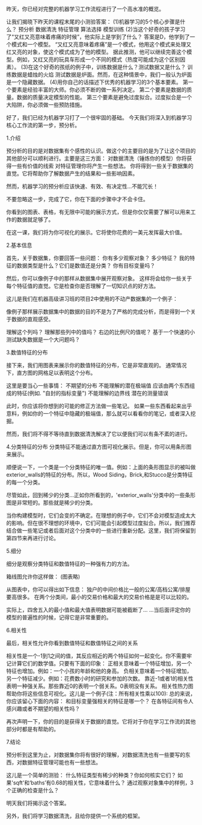 
昨天，你已经对完整的机器学习工作流程进行了一个高水准的概览。

让我们揭晓下昨天的课程末尾的小测验答案：
(1)机器学习的5个核心步骤是什么？
  预分析
  数据清洗
  特征管理
  算法选择
  模型训练
(2)当这个好奇的孩子学习了“又红又亮意味着疼痛的时候”，他实际上是学到了什么？
  答案是D，他学到了一个模式和一个模型。
  “又红又亮意味着疼痛”是一个模式，他用这个模式来处理又红又亮的对象，使这个模式成为了他的模型。
  据此推测，他可以继续完善这个模型。例如，又红又亮的玩具车形成一个不同的模式（热度可能成为这个区别因素）。
(3)在这个好奇的孩纸的例子中，训练数据是什么？测试数据又是什么？
  训练数据是蜡烛的火焰
  测试数据是炉面。然而，在这种情景中，我们一般认为炉面是一个隐藏数据。
(4)用你自己的话描述下优秀的机器学习的3个基本要素。
  第一个要素是经验丰富的大师。你必须不断的做一系列决定。
  第二个要素是数据的质量。数据的质量决定模型的性能。
  第三个要素是避免过度拟合。过度拟合是一个大陷阱，你必须做一些预防措施。

好了，我们已经为机器学习打了一个很牢固的基础。
今天我们将深入到机器学习核心工作流的第一步，预分析。

1.介绍

预分析的目的是对数据集有个感性的认识。做这个的主要目的是为了让这个项目的其他部分可以顺利进行。主要是这三方面：
对数据清洗（锤炼你的模型）你将获得一些有价值的线索
对特征管理你将产生一些想法。
你将得到一些关于数据集的直觉。它将帮助你了解数据产生的结果和一些影响因素。

然而，机器学习的预分析应该快速、有效、有决定性...不能冗长！

不要忽略这一步，完成了它，你在下面的步骤中才不会卡住。

你看到的图表、表格，有无限中可能的展示方式，但是你仅仅需要了解可以用来工作的数据就足够了。

在这一课，我们将为你可视化的展示。它将使你花费的一美元发挥最大价值。

2.基本信息

首先，关于数据集，你要回答一些问题：
  你有多少观察对象？
  多少特征？
  我的特征的数据类型是什么？它们是数值还是分类？
  你有目标变量吗？

然后，你可以像例子中的那样从数据集中展开观察对象。
这样将会给你一些关于每个特征值的直觉。它是检查你是否理解了一切知识点的好方法。

这儿是我们在机器高级讲习班的项目2中使用的不动产数据集的一个例子：

像例子那样展示数据集中的数据的目的不是为了严格的完成分析，而是得到一个关于数据的直观感受。

理解这个列吗？
理解那些列中的值吗？
右边的比例尺的值呢？
基于一个快速的小测试缺失数据是一个大问题吗？

3.数值特征的分布

接下来，我们用图表来展示你的数值特征的分布，它是非常直观的。
通常情况下，直方图的网格足以表明这个分布。

这里是要当心一些事情：
  不期望的分布
  不能理解的潜在极端值
  应该由两个东西组成的特征(例如. "自封的指标变量")
  不能理解的边界线
  潜在的测量错误

此时，你应该将你想到的可能的修正方法做一些笔记。
如果一些东西看起来出乎意料，例如你的一个特征中隐藏的极端值，那么就可以看看你的笔记，或者深入挖掘。

然而，我们将不得不等待直到数据清洗解决了它以便我们可以有条不紊的进行。

4.分类特征的分布
分类特征不能通过直方图可视化展示。但是，你可以用条形图来展示。

顺便说一下，一个类是一个分类特征的唯一值。例如：上面的条形图显示的被叫做exterior_walls的特征的分布。所以，Wood Siding，Brick,和Stucco是分类特征的每一个分类。

尽管如此，回到稀少的分类...正如你所看到的，'exterior_walls'分类中的一些条形图是非常短的。那些就是稀少的分类。

当你构建模型时，它们会变的不确定。在理想的例子中，它们不会对模型造成太大的影响。但在很不理想的环境中，它们可能会引起模型过度拟合。所以，我们推荐结合做一些笔记或者后面对这个分类中的一些进行重新分配。这里，我们将保留到第四节来再进行讨论。

 5.细分

 细分是观察分类特征和数值特征的一种强有力的方法。

 箱线图允许你这样做：
 (图表略)

 从图表中，你可以得出如下信息：
 独户的中间价格比一般的公寓/高档公寓/排屋要高很多。
 在两个分类间，最小的交易价格和最大的交易价格是是可以比较的。

 实际上，四舍五入的最小值和最大值表明数据可能被截断了...
 ...当后面评定你的模型的普遍性的时候，记得它是非常重要的。

 6.相关性

最后，相关性允许你看到数值特征和数值特征之间的关系

相关性是一个-1到1之间的值，其反应相近的两个特征如何一起变化。你不需要牢记计算它们的数学值。只要有下面的印象：
正相关意味着一个特征增加，另一个特征也增加。例如：一个小孩的年龄和他的身高。
负相关意味着一个特征增加，另一个特征减少。例如：花费数小时的研究和参加的次数。
靠近-1或者1的相关性表明一种强关系。那些靠近0的表明一个弱关系。0表明没有关系。
相关性热力图帮助你将这些信息可视化。这儿是一个例子(注：所有相关性乘以100):
总的来说，你应该留心下面的内容：
和目标变量强相关的特征是哪一个？
在各特征间有令人感兴趣或者不期望的相关性吗？

再次声明一下，你的目的是获得关于数据的直觉。它将对于你在学习工作流的其他部分时都是有帮助的。

7.结论

预分析到这里为止，对数据集你将有很好的理解，对数据清洗也有一些要写的东西，对数据特征管理可能也有一些想法。

这儿是一个简单的测验：
  什么特征类型有稀少的种类？你如何核实它们？
  如果'sqft'和‘baths’有0.68的相关性，它意味着什么？
  通过观察对象集中的样例，3个正确的检查是什么？

明天我们将揭示这个答案。

另外，我们将学习数据清洗，且给你提供一个系统的框架。
